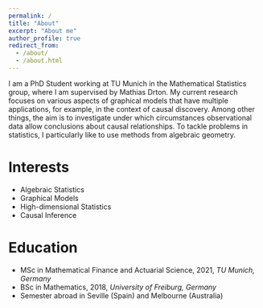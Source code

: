 ```yaml
---
permalink: /
title: "About"
excerpt: "About me"
author_profile: true
redirect_from: 
  - /about/
  - /about.html
---
```


I am a PhD Student working at TU Munich in the Mathematical Statistics group, where I am supervised by Mathias Drton. My current research focuses on various aspects of graphical models that have multiple applications, for example, in the context of causal discovery. Among other things, the aim is to investigate under which circumstances observational data allow conclusions about causal relationships. To tackle problems in statistics, I particularly like to use methods from algebraic geometry.

Interests
======
* Algebraic Statistics
* Graphical Models
* High-dimensional Statistics
* Causal Inference


Education
======
* MSc in Mathematical Finance and Actuarial Science, 2021, *TU Munich, Germany*
* BSc in Mathematics, 2018, *University of Freiburg, Germany*
* Semester abroad in Seville (Spain) and Melbourne (Australia)